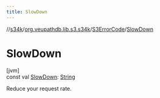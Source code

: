```yaml
---
title: SlowDown
---
```

//[s34k](../../../index.html)/[org.veupathdb.lib.s3.s34k](../index.html)/[S3ErrorCode](index.html)/[SlowDown](-slow-down.html)



# SlowDown



[jvm]\
const val [SlowDown](-slow-down.html): [String](https://kotlinlang.org/api/latest/jvm/stdlib/kotlin/-string/index.html)



Reduce your request rate.





